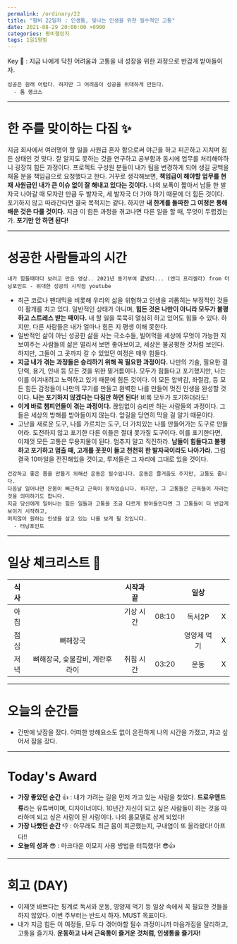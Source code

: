 ```yaml
---
permalink: /ordinary/22
title: "평비 22일차 : 인생통, 빛나는 인생을 위한 필수적인 고통"
date: 2021-08-29 20:00:00 +0900
categories: 평비챌린지
tags: 1일1평범
---  
```

Key 🔑 : 지금 나에게 닥친 어려움과 고통을 내 성장을 위한 과정으로 반갑게 받아들이자.
```
성공은 원래 어렵다. 하지만 그 어려움이 성공을 위대하게 만든다.
  - 톰 행크스
```

---
# 한 주를 맞이하는 다짐 ✨
지금 회사에서 여러명이 할 일을 사원급 혼자 함으로써 야근을 하고 피곤하고 지치며 힘든 상태인 것 맞다. 잘 알지도 못하는 것을 연구하고 공부함과 동시에 업무를 처리해야하니 굉장히 힘든 과정이다. 프로젝트 구성원 분들이 내가 팀을 변경하게 되어 생길 공백을 채울 분을 책임급으로 요청했다고 한다. 거꾸로 생각해보면, **책임급이 해야할 업무를 현재 사원급인 내가 큰 이슈 없이 잘 해내고 있다는 것이다.** 나의 보폭이 짧아서 남들 한 발자국 나아갈 때 모자란 만큼 두 발자국, 세 발자국 더 가야 하기 때문에 더 힘든 것이다. 포기하지 않고 따라간다면 결국 목적지는 같다. 하지만 **내 한계를 돌파한 그 여정은 통해 배운 것은 다를 것이다.** 지금 이 힘든 과정을 겪고나면 다른 일을 할 때, 무엇이 두렵겠는가. **포기만 안 하면 된다!**

---
# 성공한 사람들과의 시간
`내가 힘들때마다 보려고 만든 영상.. 2021년 동기부여 끝냈다... (앤디 프리셀라) from 터닝포인트 - 위대한 성공의 시작점 youtube`  
- 최근 코로나 팬대믹을 비롯해 우리의 삶을 위협하고 인생을 괴롭히는 부정적인 것들이 활개를 치고 있다. 일반적인 상태가 아니며, **힘든 것은 나만이 아니라 모두가 불평하고 스트레스 받는 때이다.** 내 할 일을 묵묵히 열심히 하고 있어도 힘들 수 있다. 하지만, 다른 사람들은 내가 얼마나 힘든 지 평생 이해 못한다.
- 일반적인 삶이 아닌 성공한 삶을 사는 극소수들, 빌어먹을 세상에 무엇이 가능한 지 보여주는 사람들의 삶은 멀리서 보면 좋아보이고, 세상은 불공평한 것처럼 보인다. 하지만, 그들이 그 곳까지 갈 수 있었던 여정은 매우 힘들다.
- **지금 내가 겪는 과정들은 승리하기 위해 꼭 필요한 과정이다.** 나만의 기술, 필요한 결단력, 용기, 인내 등 모든 것을 위한 밑거름이다. 모두가 힘들다고 포기했지만, 나는 이를 이겨내려고 노력하고 있기 때문에 힘든 것이다. 이 모든 압박감, 좌절감, 등 모든 힘든 감정들이 나만의 무기를 만들고 완벽한 나를 만들어 멋진 인생을 완성할 것이다. **나는 포기하지 않겠다는 다짐만 하면 된다!** 비록 모두가 포기하더라도!
- **이게 바로 챔피언들이 겪는 과정이다.** 끊임없이 승리만 하는 사람들의 과정이다. 그들은 세상의 방해를 받아들이지 않는다. 앞길을 당연히 막을 걸 알기 때문이다. 
- 고난을 새로운 도구, 나를 가르치는 도구, 더 가치있는 나를 만들어가는 도구로 만들어라. 도전하지 않고 포기한 다른 이들은 절대 못가질 도구이다. 이를 포기한다면, 이제껏 모든 고통은 무용지물이 된다. 멈추지 말고 직진하라. **남들이 힘들다고 불평하고 포기하고 멈출 때, 고개를 꼿꼿이 들고 천천히 한 발자국이라도 나아가라.** 그럼 결국 10마일을 전진해있을 것이고, 루저들은 그 자리에 그대로 있을 것이다.

```
건강하고 좋은 몸을 만들기 위해선 운동은 필수입니다. 운동은 즐거움도 주지만, 고통도 줍니다.
다음날 일어나면 온몸이 뻐근하고 근육이 뭉쳐있습니다. 하지만, 그 고통들은 근육들이 자라는 것을 의미하기도 합니다.
지금 당신에게 일어나는 힘든 일들과 고통을 조금 다르게 받아들인다면 그 고통들이 더 반갑게 보이기 시작하고,
머지않아 원하는 인생을 살고 있는 나를 보게 될 것입니다.
  - 터닝포인트
```

---
# 일상 체크리스트 📃

| 식사 |  | 시작과 끝 |  | 일상 |  |
|:----:|:----:|:----:|:----:|:----:|:----:|
| 아침 |  | 기상 시간 | 08:10 | 독서2P | X |
| 점심 | 뼈해장국 |  |  | 영양제 먹기 | X |
| 저녁 | 뼈해장국, 숯불갈비, 계란후라이 | 취침 시간 | 03:20 | 운동 | X |

---
# 오늘의 순간들
- 간만에 낮잠을 잤다. 어떠한 방해요소도 없이 온전하게 나의 시간을 가졌고, 자고 싶어서 잠을 잤다.

---
# Today's Award
- **가장 좋았던 순간** 👍 : 내가 가려는 길을 먼저 가고 있는 사람을 찾았다. **드로우앤드류**라는 유튜버이며, 디자이너이다. 10년간 자신이 되고 싶은 사람들이 하는 것을 따라하며 되고 싶은 사람이 된 사람이다. 나의 롤모델로 삼게 되었다!
- **가장 나빴던 순간** 👎 : 아무래도 최근 몸이 피곤했는지, 구내염이 또 올라왔다! 아프다!!
- **오늘의 성과** 😎 : 마크다운 이모지 사용 방법을 터득했다! 😎👍

---
# 회고 (DAY)
- 이제껏 바쁘다는 핑계로 독서와 운동, 영양제 먹기 등 일상 속에서 꼭 필요한 것들을 하지 않았다. 이번 주부터는 반드시 하자. MUST 목표이다.
- 내가 지금 힘든 이 여정들, 모두 다 겪어야할 필수 과정이니까 마음가짐을 달리하고, 고통을 즐기자. **운동하고 나서 근육통이 즐거운 것처럼, 인생통을 즐기자!**